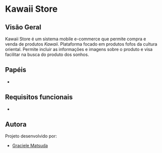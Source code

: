 # Kawaii Store

## Visão Geral
 
Kawaii Store é um sistema mobile e-commerce que permite compra e venda de produtos *Kawaii*. Plataforma focado em produtos fofos da cultura oriental. Permite incluir as informações e imagens sobre o produto e visa facilitar na busca do produto dos sonhos.



## Papéis
*



## Requisitos funcionais
* 



## Autora

Projeto desenvolvido por:

* [Graciele Matsuda](https://github.com/GraMatsuda)